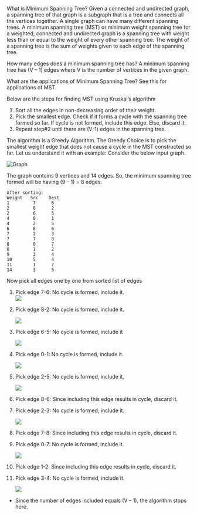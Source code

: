 What is Minimum Spanning Tree?
Given a connected and undirected graph, a spanning tree of that graph is a subgraph that is a tree and connects all the vertices together. A single graph can have many different spanning trees. A minimum spanning tree (MST) or minimum weight spanning tree for a weighted, connected and undirected graph is a spanning tree with weight less than or equal to the weight of every other spanning tree. The weight of a spanning tree is the sum of weights given to each edge of the spanning tree.

How many edges does a minimum spanning tree has?
A minimum spanning tree has (V – 1) edges where V is the number of vertices in the given graph.

What are the applications of Minimum Spanning Tree?
See this for applications of MST.

Below are the steps for finding MST using Kruskal’s algorithm

1. Sort all the edges in non-decreasing order of their weight.
2. Pick the smallest edge. Check if it forms a cycle with the spanning tree formed so far. If cycle is not formed, include this edge. Else, discard it.
3. Repeat step#2 until there are (V-1) edges in the spanning tree.

The algorithm is a Greedy Algorithm. The Greedy Choice is to pick the smallest weight edge that does not cause a cycle in the MST constructed so far. Let us understand it with an example: Consider the below input graph.

![Graph](https://media.geeksforgeeks.org/wp-content/cdn-uploads/Fig-0.jpg)

The graph contains 9 vertices and 14 edges. So, the minimum spanning tree formed will be having (9 – 1) = 8 edges.

    After sorting:
    Weight   Src    Dest
    1         7      6
    2         8      2
    2         6      5
    4         0      1
    4         2      5
    6         8      6
    7         2      3
    7         7      8
    8         0      7
    8         1      2
    9         3      4
    10        5      4
    11        1      7
    14        3      5


Now pick all edges one by one from sorted list of edges
1. Pick edge 7-6: No cycle is formed, include it.  
![](https://media.geeksforgeeks.org/wp-content/cdn-uploads/Fig-1.jpg)  

2. Pick edge 8-2: No cycle is formed, include it.

    ![](https://media.geeksforgeeks.org/wp-content/cdn-uploads/Fig-2.jpg)

3. Pick edge 6-5: No cycle is formed, include it

    ![](https://media.geeksforgeeks.org/wp-content/cdn-uploads/Fig-3.jpg)

4. Pick edge 0-1: No cycle is formed, include it.

    ![](https://media.geeksforgeeks.org/wp-content/cdn-uploads/Fig-4.jpg)

5. Pick edge 2-5: No cycle is formed, include it.

    ![](https://media.geeksforgeeks.org/wp-content/cdn-uploads/Fig-5.jpg)

6. Pick edge 8-6: Since including this edge results in cycle, discard it.

7. Pick edge 2-3: No cycle is formed, include it.

    ![](https://media.geeksforgeeks.org/wp-content/cdn-uploads/Fig-6.jpg)

8. Pick edge 7-8: Since including this edge results in cycle, discard it.

9. Pick edge 0-7: No cycle is formed, include it.

    ![](https://media.geeksforgeeks.org/wp-content/cdn-uploads/Fig-7.jpg)

10. Pick edge 1-2: Since including this edge results in cycle, discard it.

11. Pick edge 3-4: No cycle is formed, include it.

    ![](https://media.geeksforgeeks.org/wp-content/cdn-uploads/fig8new.jpeg)


- Since the number of edges included equals (V – 1), the algorithm stops here.